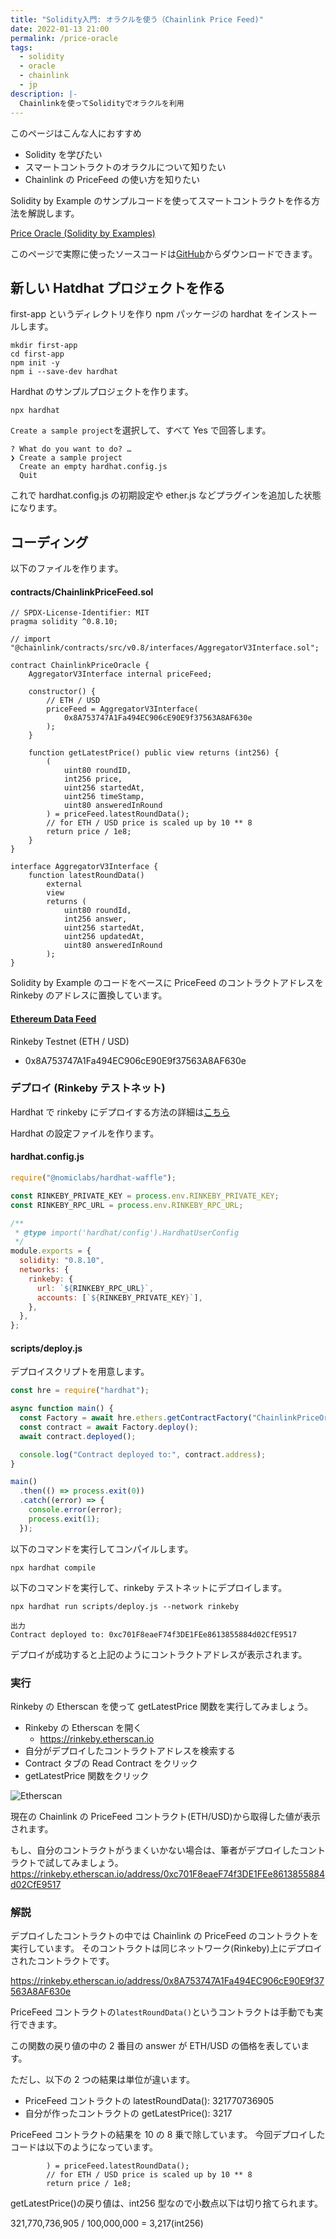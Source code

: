 ```yaml
---
title: "Solidity入門: オラクルを使う（Chainlink Price Feed)"
date: 2022-01-13 21:00
permalink: /price-oracle
tags:
  - solidity
  - oracle
  - chainlink
  - jp
description: |-
  Chainlinkを使ってSolidityでオラクルを利用
---
```


このページはこんな人におすすめ

- Solidity を学びたい
- スマートコントラクトのオラクルについて知りたい
- Chainlink の PriceFeed の使い方を知りたい

Solidity by Example のサンプルコードを使ってスマートコントラクトを作る方法を解説します。

[Price Oracle (Solidity by Examples)](https://solidity-by-example.org/defi/chainlink-price-oracle/)

このページで実際に使ったソースコードは[GitHub](https://github.com/smacon-dev/solidity-example/tree/main/price-feed)からダウンロードできます。

## 新しい Hatdhat プロジェクトを作る

first-app というディレクトリを作り
npm パッケージの hardhat をインストールします。

```
mkdir first-app
cd first-app
npm init -y
npm i --save-dev hardhat
```

Hardhat のサンプルプロジェクトを作ります。

```
npx hardhat
```

`Create a sample project`を選択して、すべて Yes で回答します。

```
? What do you want to do? …
❯ Create a sample project
  Create an empty hardhat.config.js
  Quit
```

これで hardhat.config.js の初期設定や ether.js などプラグインを追加した状態になります。

## コーディング

以下のファイルを作ります。

#### contracts/ChainlinkPriceFeed.sol

```solidity
// SPDX-License-Identifier: MIT
pragma solidity ^0.8.10;

// import "@chainlink/contracts/src/v0.8/interfaces/AggregatorV3Interface.sol";

contract ChainlinkPriceOracle {
    AggregatorV3Interface internal priceFeed;

    constructor() {
        // ETH / USD
        priceFeed = AggregatorV3Interface(
            0x8A753747A1Fa494EC906cE90E9f37563A8AF630e
        );
    }

    function getLatestPrice() public view returns (int256) {
        (
            uint80 roundID,
            int256 price,
            uint256 startedAt,
            uint256 timeStamp,
            uint80 answeredInRound
        ) = priceFeed.latestRoundData();
        // for ETH / USD price is scaled up by 10 ** 8
        return price / 1e8;
    }
}

interface AggregatorV3Interface {
    function latestRoundData()
        external
        view
        returns (
            uint80 roundId,
            int256 answer,
            uint256 startedAt,
            uint256 updatedAt,
            uint80 answeredInRound
        );
}
```

Solidity by Example のコードをベースに PriceFeed のコントラクトアドレスを Rinkeby のアドレスに置換しています。

#### [Ethereum Data Feed](https://docs.chain.link/docs/ethereum-addresses/)

Rinkeby Testnet (ETH / USD)

- 0x8A753747A1Fa494EC906cE90E9f37563A8AF630e

### デプロイ (Rinkeby テストネット)

Hardhat で rinkeby にデプロイする方法の詳細は[こちら](/hardhat)

Hardhat の設定ファイルを作ります。

#### hardhat.config.js

```js
require("@nomiclabs/hardhat-waffle");

const RINKEBY_PRIVATE_KEY = process.env.RINKEBY_PRIVATE_KEY;
const RINKEBY_RPC_URL = process.env.RINKEBY_RPC_URL;

/**
 * @type import('hardhat/config').HardhatUserConfig
 */
module.exports = {
  solidity: "0.8.10",
  networks: {
    rinkeby: {
      url: `${RINKEBY_RPC_URL}`,
      accounts: [`${RINKEBY_PRIVATE_KEY}`],
    },
  },
};
```

#### scripts/deploy.js

デプロイスクリプトを用意します。

```js
const hre = require("hardhat");

async function main() {
  const Factory = await hre.ethers.getContractFactory("ChainlinkPriceOracle");
  const contract = await Factory.deploy();
  await contract.deployed();

  console.log("Contract deployed to:", contract.address);
}

main()
  .then(() => process.exit(0))
  .catch((error) => {
    console.error(error);
    process.exit(1);
  });
```

以下のコマンドを実行してコンパイルします。

```
npx hardhat compile
```

以下のコマンドを実行して、rinkeby テストネットにデプロイします。

```
npx hardhat run scripts/deploy.js --network rinkeby
```

```
出力
Contract deployed to: 0xc701F8eaeF74f3DE1FEe8613855884d02CfE9517
```

デプロイが成功すると上記のようにコントラクトアドレスが表示されます。

### 実行

Rinkeby の Etherscan を使って getLatestPrice 関数を実行してみましょう。

- Rinkeby の Etherscan を開く
  - https://rinkeby.etherscan.io
- 自分がデプロイしたコントラクトアドレスを検索する
- Contract タブの Read Contract をクリック
- getLatestPrice 関数をクリック

![Etherscan](/media/price-oracle/1.png)

現在の Chainlink の PriceFeed コントラクト(ETH/USD)から取得した値が表示されます。

もし、自分のコントラクトがうまくいかない場合は、筆者がデプロイしたコントラクトで試してみましょう。
https://rinkeby.etherscan.io/address/0xc701F8eaeF74f3DE1FEe8613855884d02CfE9517

### 解説

デプロイしたコントラクトの中では Chainlink の PriceFeed のコントラクトを実行しています。
そのコントラクトは同じネットワーク(Rinkeby)上にデプロイされたコントラクトです。

https://rinkeby.etherscan.io/address/0x8A753747A1Fa494EC906cE90E9f37563A8AF630e

PriceFeed コントラクトの`latestRoundData()`というコントラクトは手動でも実行できます。

この関数の戻り値の中の 2 番目の answer が ETH/USD の価格を表しています。

ただし、以下の 2 つの結果は単位が違います。

- PriceFeed コントラクトの latestRoundData(): 321770736905
- 自分が作ったコントラクトの getLatestPrice(): 3217

PriceFeed コントラクトの結果を 10 の 8 乗で除しています。
今回デプロイしたコードは以下のようになっています。

```
        ) = priceFeed.latestRoundData();
        // for ETH / USD price is scaled up by 10 ** 8
        return price / 1e8;
```

getLatestPrice()の戻り値は、int256 型なので小数点以下は切り捨てられます。

321,770,736,905 / 100,000,000 = 3,217(int256)
